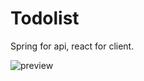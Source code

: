 # Todolist

Spring for api, react for client.

![preview](https://cdn.discordapp.com/attachments/611251401514811392/830932264065040384/todo.png)
